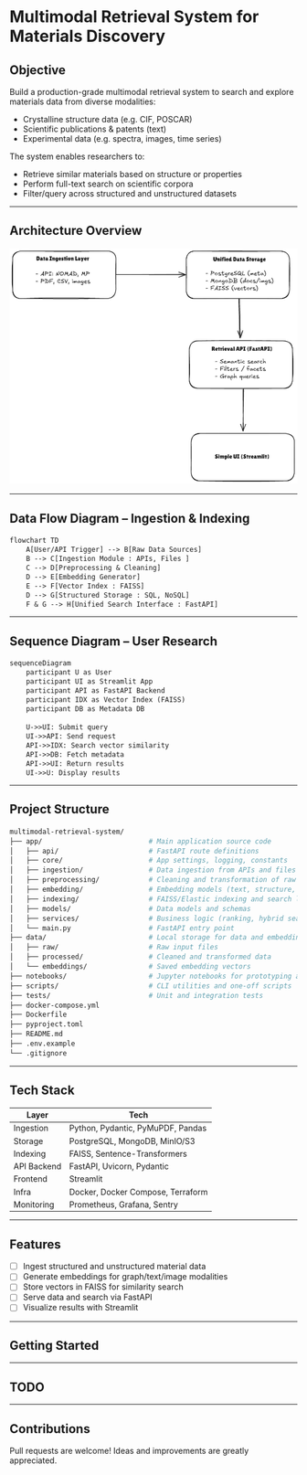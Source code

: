 # Multimodal Retrieval System for Materials Discovery

## Objective

Build a production-grade multimodal retrieval system to search and explore materials data from diverse modalities:
- Crystalline structure data (e.g. CIF, POSCAR)
- Scientific publications & patents (text)
- Experimental data (e.g. spectra, images, time series)

The system enables researchers to:
- Retrieve similar materials based on structure or properties
- Perform full-text search on scientific corpora
- Filter/query across structured and unstructured datasets

---

## Architecture Overview

![Architecture](./assets/Architecture.png)

---

## Data Flow Diagram – Ingestion & Indexing

```mermaid
flowchart TD
    A[User/API Trigger] --> B[Raw Data Sources]
    B --> C[Ingestion Module : APIs, Files ]
    C --> D[Preprocessing & Cleaning]
    D --> E[Embedding Generator]
    E --> F[Vector Index : FAISS]
    D --> G[Structured Storage : SQL, NoSQL]
    F & G --> H[Unified Search Interface : FastAPI]
```

---

## Sequence Diagram – User Research

```mermaid
sequenceDiagram
    participant U as User
    participant UI as Streamlit App
    participant API as FastAPI Backend
    participant IDX as Vector Index (FAISS)
    participant DB as Metadata DB

    U->>UI: Submit query
    UI->>API: Send request
    API->>IDX: Search vector similarity
    API->>DB: Fetch metadata
    API->>UI: Return results
    UI->>U: Display results
```

---

## Project Structure

```bash
multimodal-retrieval-system/
├── app/                          # Main application source code
│   ├── api/                      # FastAPI route definitions
│   ├── core/                     # App settings, logging, constants
│   ├── ingestion/                # Data ingestion from APIs and files
│   ├── preprocessing/            # Cleaning and transformation of raw data
│   ├── embedding/                # Embedding models (text, structure, graph)
│   ├── indexing/                 # FAISS/Elastic indexing and search logic
│   ├── models/                   # Data models and schemas
│   ├── services/                 # Business logic (ranking, hybrid search)
│   └── main.py                   # FastAPI entry point
├── data/                         # Local storage for data and embeddings
│   ├── raw/                      # Raw input files
│   ├── processed/                # Cleaned and transformed data
│   └── embeddings/               # Saved embedding vectors
├── notebooks/                    # Jupyter notebooks for prototyping and EDA
├── scripts/                      # CLI utilities and one-off scripts
├── tests/                        # Unit and integration tests
├── docker-compose.yml
├── Dockerfile
├── pyproject.toml
├── README.md
├── .env.example
└── .gitignore
```
---

## Tech Stack

| Layer        | Tech                              |
|--------------|-----------------------------------|
| Ingestion    | Python, Pydantic, PyMuPDF, Pandas |
| Storage      | PostgreSQL, MongoDB, MinIO/S3     |
| Indexing     | FAISS, Sentence-Transformers      |
| API Backend  | FastAPI, Uvicorn, Pydantic        |
| Frontend     | Streamlit                         |
| Infra        | Docker, Docker Compose, Terraform |
| Monitoring   | Prometheus, Grafana, Sentry       |

---

## Features

- [ ] Ingest structured and unstructured material data
- [ ] Generate embeddings for graph/text/image modalities
- [ ] Store vectors in FAISS for similarity search
- [ ] Serve data and search via FastAPI
- [ ] Visualize results with Streamlit

---

## Getting Started

---

## TODO

---

## Contributions

Pull requests are welcome! Ideas and improvements are greatly appreciated.